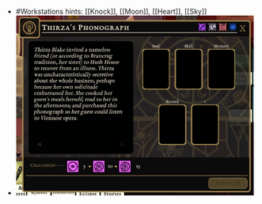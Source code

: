 - #Workstations hints: [[Knock]], [[Moon]], [[Heart]], [[Sky]]
- ![image.png](../assets/image_1700978205823_0.png)
